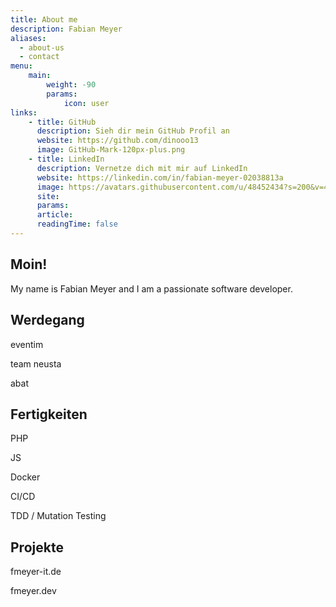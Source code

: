 ```yaml
---
title: About me
description: Fabian Meyer
aliases:
  - about-us
  - contact
menu:
    main:
        weight: -90
        params:
            icon: user
links:
    - title: GitHub
      description: Sieh dir mein GitHub Profil an
      website: https://github.com/dinooo13
      image: GitHub-Mark-120px-plus.png
    - title: LinkedIn
      description: Vernetze dich mit mir auf LinkedIn
      website: https://linkedin.com/in/fabian-meyer-02038813a
      image: https://avatars.githubusercontent.com/u/48452434?s=200&v=4
      site:
      params:
      article:
      readingTime: false
---
```


## Moin!

My name is Fabian Meyer and I am a passionate software developer.

## Werdegang

eventim 

team neusta

abat

## Fertigkeiten

PHP

JS

Docker

CI/CD

TDD / Mutation Testing

## Projekte

fmeyer-it.de

fmeyer.dev

